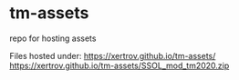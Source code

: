 # tm-assets
repo for hosting assets

Files hosted under: https://xertrov.github.io/tm-assets/
https://xertrov.github.io/tm-assets/SSOL_mod_tm2020.zip
